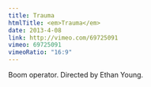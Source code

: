 ```yaml
---
title: Trauma
htmlTitle: <em>Trauma</em>
date: 2013-4-08
link: http://vimeo.com/69725091
vimeo: 69725091
vimeoRatio: "16:9"
---
```


Boom operator. Directed by Ethan Young.

